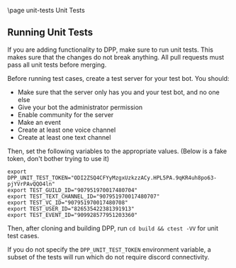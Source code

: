 \page unit-tests Unit Tests

## Running Unit Tests

If you are adding functionality to DPP, make sure to run unit tests. This makes sure that the changes do not break anything. All pull requests must pass all unit tests before merging.

Before running test cases, create a test server for your test bot. You should:

* Make sure that the server only has you and your test bot, and no one else
* Give your bot the administrator permission
* Enable community for the server
* Make an event
* Create at least one voice channel
* Create at least one text channel

Then, set the following variables to the appropriate values. (Below is a fake token, don't bother trying to use it)

    export DPP_UNIT_TEST_TOKEN="ODI2ZSQ4CFYyMzgxUzkzzACy.HPL5PA.9qKR4uh8po63-pjYVrPAvQQO4ln"
    export TEST_GUILD_ID="907951970017480704"
    export TEST_TEXT_CHANNEL_ID="907951970017480707"
    export TEST_VC_ID="907951970017480708"
    export TEST_USER_ID="826535422381391913"
    export TEST_EVENT_ID="909928577951203360"

Then, after cloning and building DPP, run `cd build && ctest -VV` for unit test cases. 

If you do not specify the `DPP_UNIT_TEST_TOKEN` environment variable, a subset of the tests will run which do not require discord connectivity.
